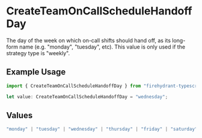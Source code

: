 # CreateTeamOnCallScheduleHandoffDay

The day of the week on which on-call shifts should hand off, as its long-form name (e.g. "monday", "tuesday", etc). This value is only used if the strategy type is "weekly".

## Example Usage

```typescript
import { CreateTeamOnCallScheduleHandoffDay } from "firehydrant-typescript-sdk/models/components";

let value: CreateTeamOnCallScheduleHandoffDay = "wednesday";
```

## Values

```typescript
"monday" | "tuesday" | "wednesday" | "thursday" | "friday" | "saturday" | "sunday"
```